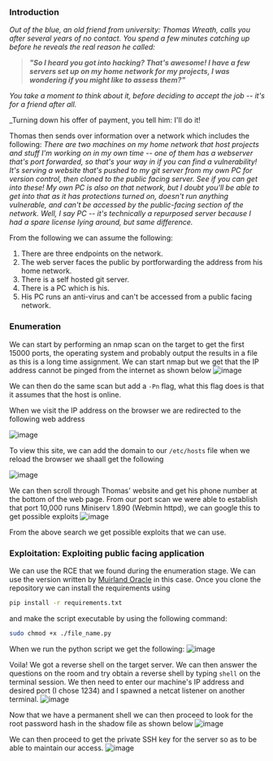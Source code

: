 ### Introduction
_Out of the blue, an old friend from university: Thomas Wreath, calls you after several years of no contact. You spend a few minutes catching up before he reveals the real reason he called:_

> **_"So I heard you got into hacking? That's awesome! I have a few servers set up on my home network for my projects, I was wondering if you might like to assess them?"_**

_You take a moment to think about it, before deciding to accept the job -- it's for a friend after all._

_Turning down his offer of payment, you tell him: I'll do it!

Thomas then sends over information over a network which includes the following:
<i>There are two machines on my home network that host projects and stuff I'm working on in my own time -- one of them has a webserver that's port forwarded, so that's your way in if you can find a vulnerability! It's serving a website that's pushed to my git server from my own PC for version control, then cloned to the public facing server. See if you can get into these! My own PC is also on that network, but I doubt you'll be able to get into that as it has protections turned on, doesn't run anything vulnerable, and can't be accessed by the public-facing section of the network. Well, I say PC -- it's technically a repurposed server because I had a spare license lying around, but same difference.</i>

From the following we can assume the following:
1. There are three endpoints on the network.
2. The web server faces the public by portforwarding the address from his home network.
3. There is a self hosted git server.
4. There is a PC which is his.
5. His PC runs an anti-virus and can't be accessed from a public facing network.

### Enumeration
We can start by performing an nmap scan on the target to get the first 15000 ports, the operating system and probably output the results in a file as this is a long time assignment. We can start nmap but we get that the IP address cannot be pinged from the internet as shown below
![image](https://github.com/kiiru4reals/writeups/blob/main/wreath/screenshots/nmap_scan.png?raw=true)

We can then do the same scan but add a `-Pn` flag, what this flag does is that it assumes that the host is online.

When we visit the IP address on the browser we are redirected to the following web address

![image](https://github.com/kiiru4reals/writeups/blob/main/wreath/screenshots/unreachable_site.png?raw=true)

To view this site, we can add the domain to our `/etc/hosts` file when we reload the browser we shaall get the following

![image](https://github.com/kiiru4reals/writeups/blob/main/wreath/screenshots/ssl_warning.png?raw=true)

We can then scroll through Thomas' website and get his phone number at the bottom of the web page.
From our port scan we were able to establish that port 10,000 runs Miniserv 1.890 (Webmin httpd), we can google this to get possible exploits 
![image](https://github.com/kiiru4reals/writeups/blob/main/wreath/screenshots/duckduckgo_results.png?raw=true)

From the above search we get possible exploits that we can use.
### Exploitation: Exploiting public facing application
We can use the RCE that we found during the enumeration stage. We can use the version written by [Muirland Oracle](https://github.com/MuirlandOracle/CVE-2019-15107) in this case. Once you clone the repository we can install the requirements using 
```sh
pip install -r requirements.txt
```
 and make the script executable by using the following command:
```sh
sudo chmod +x ./file_name.py
```
When we run the python script we get the following:
![image](https://github.com/kiiru4reals/writeups/blob/main/wreath/screenshots/initial_access.png?raw=true)

Voila! We got a reverse shell on the target server. We can then answer the questions on the room and try obtain a reverse shell by typing `shell` on the terminal session. We then need to enter our machine's IP address and desired port (I chose 1234) and I spawned a netcat listener on another terminal.
![image](https://github.com/kiiru4reals/writeups/blob/main/wreath/screenshots/reverse_shell.png?raw=true)

Now that we have a permanent shell we can then proceed to look for the root password hash in the shadow file as shown below
![image](https://github.com/kiiru4reals/writeups/blob/main/wreath/screenshots/root_user_hash.png?raw=true)

We can then proceed to get the private SSH key for the server so as to be able to maintain our access. 
![image](https://github.com/kiiru4reals/writeups/blob/main/wreath/screenshots/ssh_private_key.png?raw=true)

